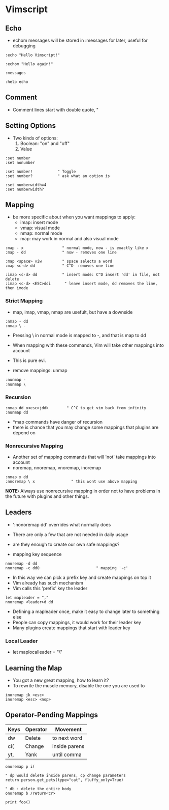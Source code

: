 # Vimscript

## Echo

- echom messages will be stored in :messages for later, useful for debugging

```vimscript
:echo "Hello Vimscript!"

:echom "Hello again!"

:messages

:help echo
```

## Comment

- Comment lines start with double quote, "


## Setting Options

- Two kinds of options:
  1. Boolean: "on" and "off"
  2. Value

```vimscript
:set number
:set nonumber

:set number!           " Toggle
:set number?           " ask what an option is

:set numberwidth=4
:set numberwidth?
```

## Mapping

- be more specific about when you want mappings to apply:
  - imap: insert mode
  - vmap: visual mode
  - nmap: normal mode
  - map: may work in normal and also visual mode

```vimsciprt
:map - x                 " normal mode, now - is exactly like x
:map - dd                " now - removes one line

:map <space> viw         " space selects a word
:map <c-d> dd            " C^D  removes one line

:imap <c-d> dd           " insert mode: C^D insert 'dd' in file, not delete
:imap <c-d> <ESC>ddi      " leave insert mode, dd removes the line, then imode
```

### Strict Mapping

- map, imap, vmap, nmap are usefult, but have a downside

```vimscript
:nmap - dd
:nmap \ -
```

- Pressing \ in normal mode is mapped to -, and that is map to dd
- When mapping with these commands, Vim will take other mappings into account
- This is pure evi.

- remove mappings: unmap

```java
:nunmap -
:nunmap \
```

### Recursion

```vimscript
:nmap dd o<esc>jddk        " C^C to get vim back from infinity
:nunmap dd
```

- \*map commands have danger of recursion
- there is chance that you may change some mappings that plugins are depend on

### Nonrecursive Mapping

- Another set of mapping commands that will 'not' take mappings into account
- noremap, nnoremap, vnoremap, inoremap

```vimscript
:nmap x dd
:nnoremap \ x                " this wont use above mapping
```

**NOTE:** Always use nonrecursive mapping in order not to have problems in the
future with plugins and other things.

## Leaders

- ':nonoremap <space> dd' overrides what <space> normally does
- There are only a few that are not needed in daily usage
- are they enough to create our own safe mappings?

- mapping key sequence

```vimscript
nnoremap -d dd
nnoremap -c ddO                         " mapping '-c'
```

- In this way we can pick a prefix key and create mappings on top it
- Vim already has such mechanism
- Vim calls this 'prefix' key the leader

```vimscript
let mapleader = ","
nnoremap <leader>d dd
```

- Defining a mapleader once, make it easy to change later to something else
- People can copy mappings, it would work for their leader key
- Many plugins create mappings that start with leader key

### Local Leader

- let maplocalleader = "\\"

## Learning the Map

- You got a new great mapping, how to learn it?
- To rewrite the muscle memory, disable the one you are used to

```vimscript
inoremap jk <esc>
inoremap <esc> <nop>
```

## Operator-Pending Mappings

Keys    | Operator     | Movement
--------|--------------|----------
dw      | Delete       | to next word
ci(     | Change       | inside parens
yt,     | Yank         | until comma


```vimscript
onoremap p i(

" dp would delete inside parens, cp change parameters
return person.get_pets(type="cat", fluffy_only=True)

" db : delete the entire body
onoremap b /return<cr>

print foo()
```
